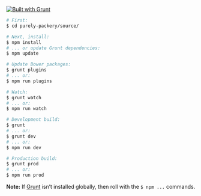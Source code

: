 [![Built with Grunt](https://cdn.gruntjs.com/builtwith.png)](http://gruntjs.com/)

```bash
# First:
$ cd purely-packery/source/

# Next, install:
$ npm install
# ... or update Grunt dependencies:
$ npm update

# Update Bower packages:
$ grunt plugins
# ... or:
$ npm run plugins

# Watch:
$ grunt watch
# ... or:
$ npm run watch

# Development build:
$ grunt
# ... or:
$ grunt dev
# ... or:
$ npm run dev

# Production build:
$ grunt prod
# ... or:
$ npm run prod
```

**Note:** If [Grunt](http://gruntjs.com/) isn’t installed globally, then roll with the `$ npm ...` commands.
